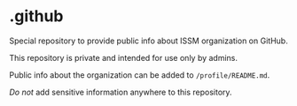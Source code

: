# .github
Special repository to provide public info about ISSM organization on GitHub.

This repository is private and intended for use only by admins.

Public info about the organization can be added to `/profile/README.md`.

*Do not* add sensitive information anywhere to this repository.
